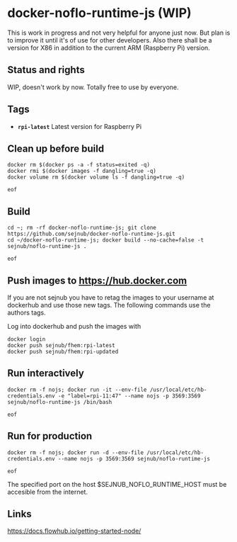 # docker-noflo-runtime-js (WIP)
This is work in progress and not very helpful for anyone just now. But plan is to improve it until it's of use for other developers.
Also there shall be a version for X86 in addition to the current ARM (Raspberry Pi) version.


## Status and rights
WIP, doesn't work by now. 
Totally free to use by everyone.


## Tags
  * **``rpi-latest``**  Latest version for Raspberry Pi


## Clean up before build
    docker rm $(docker ps -a -f status=exited -q)
    docker rmi $(docker images -f dangling=true -q)
    docker volume rm $(docker volume ls -f dangling=true -q)

    eof
    

## Build
    
    cd ~; rm -rf docker-noflo-runtime-js; git clone https://github.com/sejnub/docker-noflo-runtime-js.git
    cd ~/docker-noflo-runtime-js; docker build --no-cache=false -t sejnub/noflo-runtime-js .
    
    eof


## Push images to https://hub.docker.com

If you are not sejnub you have to retag the images to your username at dockerhub and use those new tags. The following commands use the authors tags.

Log into dockerhub and push the images with
    
    docker login
    docker push sejnub/fhem:rpi-latest
    docker push sejnub/fhem:rpi-updated


## Run interactively
    docker rm -f nojs; docker run -it --env-file /usr/local/etc/hb-credentials.env -e "label=rpi-11:47" --name nojs -p 3569:3569 sejnub/noflo-runtime-js /bin/bash
    
    eof


## Run for production
    docker rm -f nojs; docker run -d --env-file /usr/local/etc/hb-credentials.env --name nojs -p 3569:3569 sejnub/noflo-runtime-js
    
    eof

The specified port on the host $SEJNUB_NOFLO_RUNTIME_HOST must be accesible from the internet.


## Links
https://docs.flowhub.io/getting-started-node/




